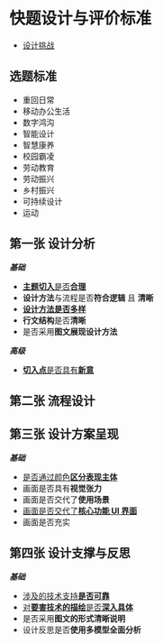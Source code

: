 # 快题设计与评价标准

- [设计挑战](./设计挑战.md)

## 选题标准

- 重回日常
- 移动办公生活
- 数字鸿沟
- 智能设计
- 智慧康养
- 校园霸凌
- 劳动教育
- 劳动振兴
- 乡村振兴
- 可持续设计
- 运动

## 第一张 设计分析

**_基础_**

- [**主题切入**是否**合理**](背景导读和切入.md)
- **设计方法**与流程是否**符合逻辑** 且 **清晰**
- [**设计方法是否多样**](设计方法.md)
- **行文结构**是否**清晰**
- 是否采用**图文展现设计方法**

**_高级_**

- [**切入点**是否具有**新意**](主题切入.md)

## 第二张 流程设计

## 第三张 设计方案呈现

**_基础_**

- [是否通过颜色**区分表现主体**](区分主体的方法.md)
- 画面是否具有**视觉张力**
- 画面是否交代了**使用场景**
- [画面是否交代了**核心功能 UI 界面**](UI元素呈现.md)
- 画面是否充实

## 第四张 设计支撑与反思

**_基础_**

- [涉及的技术支持**是否可靠**](技术概览.md)
- [对**要害技术的描绘**是否**深入具体**](技术细节/)
- 是否采用**图文的形式清晰说明**
- 设计反思是否**使用多模型全面分析**
